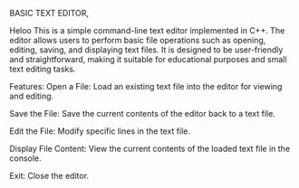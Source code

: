 BASIC TEXT EDITOR,




Heloo
This is a simple command-line text editor implemented in C++. The editor allows users to perform basic file operations such as opening, editing, saving, and displaying text files. It is designed to be user-friendly and straightforward, making it suitable for educational purposes and small text editing tasks.

Features:
Open a File: Load an existing text file into the editor for viewing and editing.



Save the File: Save the current contents of the editor back to a text file.


Edit the File: Modify specific lines in the text file.


Display File Content: View the current contents of the loaded text file in the console.


Exit: Close the editor.
